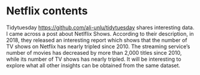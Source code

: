 # Netflix contents

Tidytuesday <https://github.com/ali-unlu/tidytuesday> shares interesting data. I came across a post about Netlflix Shows. According to their description, in 2018, they released an interesting report which shows that the number of TV shows on Netflix has nearly tripled since 2010. The streaming service’s number of movies has decreased by more than 2,000 titles since 2010, while its number of TV shows has nearly tripled. It will be interesting to explore what all other insights can be obtained from the same dataset.
